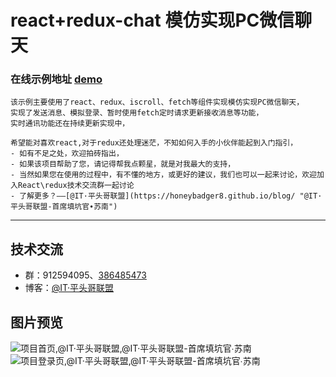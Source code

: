 # react+redux-chat 模仿实现PC微信聊天

### 在线示例地址 [demo](https://meibin08.github.io/react-redux-chat/index.html "在线示例 @IT·平头哥联盟-首席填坑官∙苏南")


	该示例主要使用了react、redux、iscroll、fetch等组件实现模仿实现PC微信聊天，
	实现了发送消息、模拟登录、暂时使用fetch定时请求更新接收消息等功能，
	实时通讯功能还在持续更新实现中，

	希望能对喜欢react,对于redux还处理迷茫，不知如何入手的小伙伴能起到入门指引，
	- 如有不足之处，欢迎拍砖指出，
	- 如果该项目帮助了您，请记得帮我点颗星，就是对我最大的支持，
	- 当然如果您在使用的过程中，有不懂的地方，或更好的建议，我们也可以一起来讨论，欢迎加入React\redux技术交流群一起讨论
    - 了解更多？——[@IT·平头哥联盟](https://honeybadger8.github.io/blog/ "@IT·平头哥联盟-首席填坑官∙苏南")
****

## 技术交流
- 群：912594095、[386485473](https://shang.qq.com/wpa/qunwpa?idkey=d44baf17512787eb0e4f268849a3239d6b9675145a606e21b9a055176bd1c0e2 "React\redux技术交流群")
- 博客：[@IT·平头哥联盟](https://honeybadger8.github.io/blog/ "@IT·平头哥联盟-首席填坑官∙苏南")

## 图片预览
![项目首页,@IT·平头哥联盟,@IT·平头哥联盟-首席填坑官∙苏南](https://meibin08.github.io/react-redux-chat/images/index.png)
![项目登录页,@IT·平头哥联盟,@IT·平头哥联盟-首席填坑官∙苏南](https://meibin08.github.io/react-redux-chat/images/login.png)



